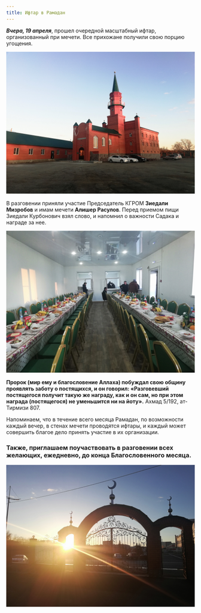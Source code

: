 ```yaml
---
title: Ифтар в Рамадан
---
```


***Вчера, 19 апреля***, прошел очередной масштабный ифтар, организованный при мечети. Все прихожане получили свою порцию угощения. 

![Ramadan](./7.jpg)

В разговении приняли участие Председатель КГРОМ **Зиедали Мизробов** и имам мечети **Алишер Расулов**. Перед приемом пищи Зиедали Курбонович взял слово, и напомнил о 
важности Садака и награде за нее. 

![Ramadan](./1.jpg)

**Пророк (мир ему и благословение Аллаха) побуждал свою общину проявлять заботу о постящихся, и он говорил: «Разговевший постящегося получит такую же награду, как и он сам, 
но при этом награда (постящегося) не уменьшится ни на йоту».** Ахмад 5/192, ат-Тирмизи 807. 

Напоминаем, что в течение всего месяца Рамадан, по возможности каждый вечер, в стенах мечети проводятся ифтары, и каждый может совершить благое дело принять участие 
в их организации. 

### Также, приглашаем поучаствовать в разговении всех желающих, ежедневно, до конца Благословенного месяца.

![Ramadan](./2.jpg)
